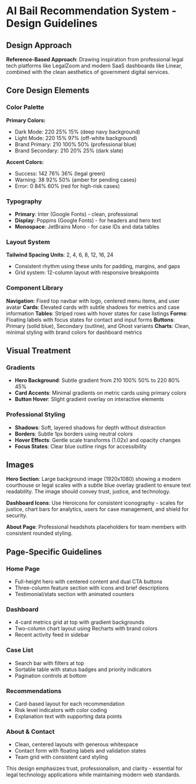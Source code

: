 # AI Bail Recommendation System - Design Guidelines

## Design Approach
**Reference-Based Approach**: Drawing inspiration from professional legal tech platforms like LegalZoom and modern SaaS dashboards like Linear, combined with the clean aesthetics of government digital services.

## Core Design Elements

### Color Palette
**Primary Colors:**
- Dark Mode: 220 25% 15% (deep navy background)
- Light Mode: 220 15% 97% (off-white background)
- Brand Primary: 210 100% 50% (professional blue)
- Brand Secondary: 210 20% 25% (dark slate)

**Accent Colors:**
- Success: 142 76% 36% (legal green)
- Warning: 38 92% 50% (amber for pending cases)
- Error: 0 84% 60% (red for high-risk cases)

### Typography
- **Primary**: Inter (Google Fonts) - clean, professional
- **Display**: Poppins (Google Fonts) - for headers and hero text
- **Monospace**: JetBrains Mono - for case IDs and data tables

### Layout System
**Tailwind Spacing Units**: 2, 4, 6, 8, 12, 16, 24
- Consistent rhythm using these units for padding, margins, and gaps
- Grid system: 12-column layout with responsive breakpoints

### Component Library
**Navigation**: Fixed top navbar with logo, centered menu items, and user avatar
**Cards**: Elevated cards with subtle shadows for metrics and case information
**Tables**: Striped rows with hover states for case listings
**Forms**: Floating labels with focus states for contact and input forms
**Buttons**: Primary (solid blue), Secondary (outline), and Ghost variants
**Charts**: Clean, minimal styling with brand colors for dashboard metrics

## Visual Treatment

### Gradients
- **Hero Background**: Subtle gradient from 210 100% 50% to 220 80% 45%
- **Card Accents**: Minimal gradients on metric cards using primary colors
- **Button Hover**: Slight gradient overlay on interactive elements

### Professional Styling
- **Shadows**: Soft, layered shadows for depth without distraction
- **Borders**: Subtle 1px borders using neutral colors
- **Hover Effects**: Gentle scale transforms (1.02x) and opacity changes
- **Focus States**: Clear blue outline rings for accessibility

## Images
**Hero Section**: Large background image (1920x1080) showing a modern courthouse or legal scales with a subtle blue overlay gradient to ensure text readability. The image should convey trust, justice, and technology.

**Dashboard Icons**: Use Heroicons for consistent iconography - scales for justice, chart bars for analytics, users for case management, and shield for security.

**About Page**: Professional headshots placeholders for team members with consistent rounded styling.

## Page-Specific Guidelines

### Home Page
- Full-height hero with centered content and dual CTA buttons
- Three-column feature section with icons and brief descriptions
- Testimonial/stats section with animated counters

### Dashboard
- 4-card metrics grid at top with gradient backgrounds
- Two-column chart layout using Recharts with brand colors
- Recent activity feed in sidebar

### Case List
- Search bar with filters at top
- Sortable table with status badges and priority indicators
- Pagination controls at bottom

### Recommendations
- Card-based layout for each recommendation
- Risk level indicators with color coding
- Explanation text with supporting data points

### About & Contact
- Clean, centered layouts with generous whitespace
- Contact form with floating labels and validation states
- Team grid with consistent card styling

This design emphasizes trust, professionalism, and clarity - essential for legal technology applications while maintaining modern web standards.